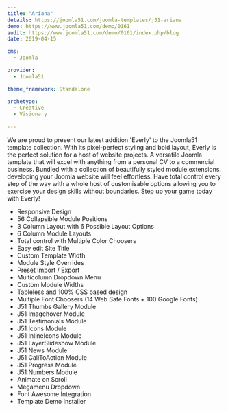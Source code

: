 ```yaml
---
title: "Ariana"
details: https://joomla51.com/joomla-templates/j51-ariana
demo: https://www.joomla51.com/demo/0161
audit: https://www.joomla51.com/demo/0161/index.php/blog
date: 2019-04-15

cms: 
  - Joomla

provider: 
  - Joomla51

theme_framework: Standalone

archetype:
  - Creative
  - Visionary
  
---
```


We are proud to present our latest addition 'Everly' to the Joomla51 template collection. With its pixel-perfect styling and bold layout, Everly is the perfect solution for a host of website projects. A versatile Joomla template that will excel with anything from a personal CV to a commercial business. Bundled with a collection of beautifully styled module extensions, developing your Joomla website will feel effortless. Have total control every step of the way with a whole host of customisable options allowing you to exercise your design skills without boundaries. Step up your game today with Everly!

* Responsive Design
* 56 Collapsible Module Positions
* 3 Column Layout with 6 Possible Layout Options
* 6 Column Module Layouts
* Total control with Multiple Color Choosers
* Easy edit Site Title
* Custom Template Width
* Module Style Overrides
* Preset Import / Export
* Multicolumn Dropdown Menu
* Custom Module Widths
* Tableless and 100% CSS based design
* Multiple Font Choosers (14 Web Safe Fonts + 100 Google Fonts)
* J51 Thumbs Gallery Module
* J51 Imagehover Module
* J51 Testimonials Module
* J51 Icons Module
* J51 InlineIcons Module
* J51 LayerSlideshow Module
* J51 News Module
* J51 CallToAction Module
* J51 Progress Module
* J51 Numbers Module
* Animate on Scroll
* Megamenu Dropdown
* Font Awesome Integration
* Template Demo Installer
